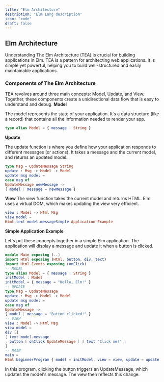 ```yaml
---
title: "Elm Architecture"
description: "Elm Lang description"
icon: "code"
draft: false
---
```


## Elm Architecture

Understanding The Elm Architecture (TEA) is crucial for building applications in Elm. TEA is a
pattern for architecting web applications. It is simple yet powerful, helping you to build
well-structured and easily maintainable applications.

### Components of The Elm Architecture

TEA revolves around three main concepts: Model, Update, and View. Together, these
components create a unidirectional data flow that is easy to understand and debug.
**Model**

The model represents the state of your application. It's a data structure (like a record) that
contains all the information needed to render your app.

```elm
type alias Model = { message : String }
```

**Update**

The update function is where you define how your application responds to different messages
(or actions). It takes a message and the current model, and returns an updated model.

```elm
type Msg = UpdateMessage String
update : Msg -> Model -> Model
update msg model =
case msg of
UpdateMessage newMessage ->
{ model | message = newMessage }
```

**View**
The view function takes the current model and returns HTML. Elm uses a virtual DOM, which
makes updating the view very efficient.

```elm
view : Model -> Html Msg
view model =
Html.text model.messageSimple Application Example
```

**Simple Application Example**

Let's put these concepts together in a simple Elm application. The application will display a
message and update it when a button is clicked.

```elm
module Main exposing (..)
import Html exposing (Html, button, div, text)
import Html.Events exposing (onClick)
-- MODEL
type alias Model = { message : String }
initModel : Model
initModel = { message = "Hello, Elm!" }
-- UPDATE
type Msg = UpdateMessage
update : Msg -> Model -> Model
update msg model =
case msg of
UpdateMessage ->
{ model | message = "Button clicked!" }
-- VIEW
view : Model -> Html Msg
view model =
div []
[ text model.message
, button [ onClick UpdateMessage ] [ text "Click me!" ]
]
-- MAIN
main =
Html.beginnerProgram { model = initModel, view = view, update = update }
```

In this program, clicking the button triggers an UpdateMessage, which updates the model's
message. The view then reflects this change.